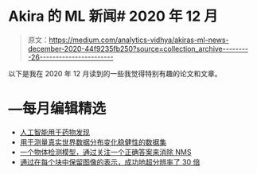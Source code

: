 # Akira 的 ML 新闻# 2020 年 12 月

> 原文：<https://medium.com/analytics-vidhya/akiras-ml-news-december-2020-44f9235fb250?source=collection_archive---------26----------------------->

以下是我在 2020 年 12 月读到的一些我觉得特别有趣的论文和文章。

# —每月编辑精选

*   [人工智能用于药物发现](https://analytics.dkv.global/deep-pharma/AI-for-Drug-Discovery-2020.pdf)
*   [用于测量真实世界数据分布变化稳健性的数据集](https://arxiv.org/abs/2012.07421)
*   [一个物体检测模型，通过关注一个正确答案来消除 NMS](https://arxiv.org/abs/2012.0578)
*   [通过在每个块中保留图像的表示，成功地超分辨率了 30 倍](https://arxiv.org/abs/2012.09161)